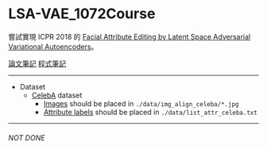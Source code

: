# LSA-VAE_1072Course

嘗試實現 ICPR 2018 的 [Facial Attribute Editing by Latent Space Adversarial Variational Autoencoders](https://www.semanticscholar.org/paper/Facial-Attribute-Editing-by-Latent-Space-Li-Zhang/a6b908c2d4367068f47c3163d4695c17a6300c4d)。

[論文筆記](https://hackmd.io/ntaS4izuSFWvnCcpLGBiiQ)
[程式筆記](https://hackmd.io/@Gi3WS9VKT_CkH9w6VbsEjw/HydU0xva4)

---

* Dataset
  * [CelebA](http://mmlab.ie.cuhk.edu.hk/projects/CelebA.html) dataset
    * [Images](https://www.dropbox.com/sh/8oqt9vytwxb3s4r/AADSNUu0bseoCKuxuI5ZeTl1a/Img?dl=0&preview=img_align_celeba.zip) should be placed in `./data/img_align_celeba/*.jpg`
    * [Attribute labels](https://www.dropbox.com/sh/8oqt9vytwxb3s4r/AAA8YmAHNNU6BEfWMPMfM6r9a/Anno?dl=0&preview=list_attr_celeba.txt) should be placed in `./data/list_attr_celeba.txt`
    
---

###### NOT DONE
